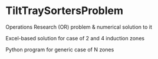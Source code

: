 # TiltTraySortersProblem
Operations Research (OR) problem &amp; numerical solution to it

Excel-based solution for case of 2 and 4 induction zones

Python program for generic case of N zones
